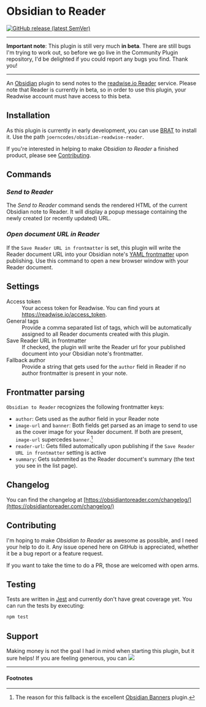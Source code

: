 # Obsidian to Reader

[![GitHub release (latest SemVer)](https://img.shields.io/github/v/release/joerncodes/obsidian-readwise-reader?style=for-the-badge&sort=semver)](https://github.com/joerncodes/obsidian-readwise-reader/releases/latest)

----

**Important note**: This plugin is still very much **in beta**. There are still bugs I'm trying to work out, so before we go live in the Community Plugin repository, I'd be delighted if you could report any bugs you find. Thank you!

----

An [Obsidian](https://obsidian.md) plugin to send notes to the [readwise.io Reader](https://read.readwise.io) service. Please note that Reader is currently in beta, so in order to use this plugin, your Readwise account must have access to this beta.

## Installation

As this plugin is currently in early development, you can use [BRAT](https://github.com/TfTHacker/obsidian42-brat) to install it. Use the path `joerncodes/obsidian-readwise-reader`.

If you're interested in helping to make *Obsidian to Reader* a finished product, please see [Contributing](#contributing).

## Commands

### *Send to Reader*

The *Send to Reader* command sends the rendered HTML of the current Obsidian note to Reader. It will display a popup message containing the newly created (or recently updated) URL.

### *Open document URL in Reader*

If the `Save Reader URL in frontmatter` is set, this plugin will write the Reader document URL into your Obsidian note's [YAML frontmatter](https://help.obsidian.md/Advanced+topics/YAML+front+matter) upon publishing. Use this command to open a new browser window with your Reader document.

## Settings

<dl>
    <dt>Access token</dt>
    <dd>Your access token for Readwise. You can find yours at <a href="https://readwise.io/access_token">https://readwise.io/access_token</a>.</dd>
    <dt>General tags</dt>
    <dd>Provide a comma separated list of tags, which will be automatically assigned to all Reader documents created with this plugin.</dd>
    <dt>Save Reader URL in frontmatter</dt>
    <dd>If checked, the plugin will write the Reader url for your published document into your Obsidian note's frontmatter.</dd>
    <dt>Fallback author</dt>
    <dd>Provide a string that gets used for the <code>author</code> field in Reader if no author frontmatter is present in your note.</dd>
</dl>

## Frontmatter parsing

`Obsidian to Reader` recognizes the following frontmatter keys:

- `author`: Gets used as the author field in your Reader note
- `image-url` and `banner`: Both fields get parsed as an image to send to use as the cover image for your Reader document. If both are present, `image-url` supercedes `banner`.[^1]
- `reader-url`: Gets filled automatically upon publishing if the `Save Reader URL in frontmatter` setting is active
- `summary`: Gets submmited as the Reader document's summary (the text you see in the list page).

## Changelog

You can find the changelog at [https://obsidiantoreader.com/changelog/](https://obsidiantoreader.com/changelog/)

## Contributing

I'm hoping to make *Obsidian to Reader* as awesome as possible, and I need your help to do it. Any issue opened here on GitHub is appreciated, whether it be a bug report or a feature request. 

If you want to take the time to do a PR, those are welcomed with open arms.


## Testing

Tests are written in [Jest](https://jestjs.io) and currently don't have great coverage yet. You can run the tests by executing:

```bash
npm test
```

## Support

Making money is not the goal I had in mind when starting this plugin, but it sure helps! If you are feeling generous, you can [![](https://uploads-ssl.webflow.com/5c14e387dab576fe667689cf/61e11d503cc13747866d338b_Button-2-p-1080.png)](https://ko-fi.com/joerndraws)

-----

#### Footnotes 

[^1]: The reason for this fallback is the excellent [Obsidian Banners](https://github.com/noatpad/obsidian-banners) plugin.
